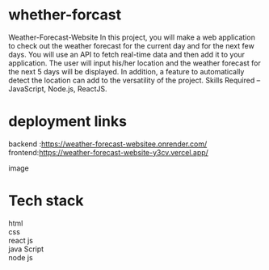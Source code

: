 # whether-forcast
Weather-Forecast-Website
In this project, you will make a web application to check out the weather forecast for the current day and for the next few days. You will use an API to fetch real-time data and then add it to your application. The user will input his/her location and the weather forecast for the next 5 days will be displayed. In addition, a feature to automatically detect the location can add to the versatility of the project.
Skills Required – JavaScript, Node.js, ReactJS.

# deployment links
backend :https://weather-forecast-websitee.onrender.com/<br>
frontend:https://weather-forecast-website-y3cv.vercel.app/

image

# Tech stack
html<br>
css<br>
react js<br>
java Script<br>
node js
